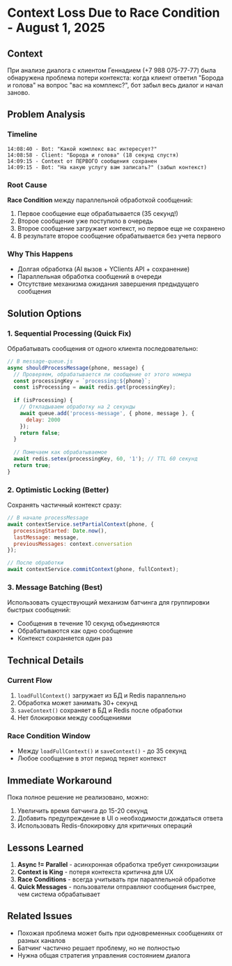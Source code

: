 # Context Loss Due to Race Condition - August 1, 2025

## Context
При анализе диалога с клиентом Геннадием (+7 988 075-77-77) была обнаружена проблема потери контекста: когда клиент ответил "Борода и голова" на вопрос "вас на комплекс?", бот забыл весь диалог и начал заново.

## Problem Analysis

### Timeline
```
14:08:40 - Bot: "Какой комплекс вас интересует?"
14:08:58 - Client: "Борода и голова" (18 секунд спустя)
14:09:15 - Context от ПЕРВОГО сообщения сохранен
14:09:15 - Bot: "На какую услугу вам записать?" (забыл контекст)
```

### Root Cause
**Race Condition** между параллельной обработкой сообщений:
1. Первое сообщение еще обрабатывается (35 секунд!)
2. Второе сообщение уже поступило в очередь
3. Второе сообщение загружает контекст, но первое еще не сохранено
4. В результате второе сообщение обрабатывается без учета первого

### Why This Happens
- Долгая обработка (AI вызов + YClients API + сохранение)
- Параллельная обработка сообщений в очереди
- Отсутствие механизма ожидания завершения предыдущего сообщения

## Solution Options

### 1. Sequential Processing (Quick Fix)
Обрабатывать сообщения от одного клиента последовательно:
```javascript
// В message-queue.js
async shouldProcessMessage(phone, message) {
  // Проверяем, обрабатывается ли сообщение от этого номера
  const processingKey = `processing:${phone}`;
  const isProcessing = await redis.get(processingKey);
  
  if (isProcessing) {
    // Откладываем обработку на 2 секунды
    await queue.add('process-message', { phone, message }, {
      delay: 2000
    });
    return false;
  }
  
  // Помечаем как обрабатываемое
  await redis.setex(processingKey, 60, '1'); // TTL 60 секунд
  return true;
}
```

### 2. Optimistic Locking (Better)
Сохранять частичный контекст сразу:
```javascript
// В начале processMessage
await contextService.setPartialContext(phone, {
  processingStarted: Date.now(),
  lastMessage: message,
  previousMessages: context.conversation
});

// После обработки
await contextService.commitContext(phone, fullContext);
```

### 3. Message Batching (Best)
Использовать существующий механизм батчинга для группировки быстрых сообщений:
- Сообщения в течение 10 секунд объединяются
- Обрабатываются как одно сообщение
- Контекст сохраняется один раз

## Technical Details

### Current Flow
1. `loadFullContext()` загружает из БД и Redis параллельно
2. Обработка может занимать 30+ секунд
3. `saveContext()` сохраняет в БД и Redis после обработки
4. Нет блокировки между сообщениями

### Race Condition Window
- Между `loadFullContext()` и `saveContext()` - до 35 секунд
- Любое сообщение в этот период теряет контекст

## Immediate Workaround
Пока полное решение не реализовано, можно:
1. Увеличить время батчинга до 15-20 секунд
2. Добавить предупреждение в UI о необходимости дождаться ответа
3. Использовать Redis-блокировку для критичных операций

## Lessons Learned
1. **Async != Parallel** - асинхронная обработка требует синхронизации
2. **Context is King** - потеря контекста критична для UX
3. **Race Conditions** - всегда учитывать при параллельной обработке
4. **Quick Messages** - пользователи отправляют сообщения быстрее, чем система обрабатывает

## Related Issues
- Похожая проблема может быть при одновременных сообщениях от разных каналов
- Батчинг частично решает проблему, но не полностью
- Нужна общая стратегия управления состоянием диалога